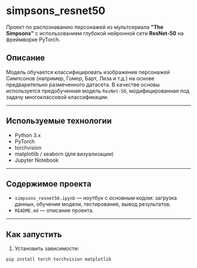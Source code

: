 # simpsons_resnet50

Проект по распознаванию персонажей из мультсериала **"The Simpsons"** с использованием глубокой нейронной сети **ResNet-50** на фреймворке PyTorch.

##  Описание

Модель обучается классифицировать изображения персонажей Симпсонов (например, Гомер, Барт, Лиза и т.д.) на основе предварительно размеченного датасета. В качестве основы используется предобученная модель `ResNet-50`, модифицированная под задачу многоклассовой классификации.

---

## Используемые технологии

- Python 3.x  
- PyTorch  
- torchvision  
- matplotlib / seaborn (для визуализации)  
- Jupyter Notebook  

---

## Содержимое проекта

- `simpsons_resnet50.ipynb` — ноутбук с основным кодом: загрузка данных, обучение модели, тестирование, вывод результатов.
- `README.md` — описание проекта.

---

##  Как запустить

1. Установить зависимости:

```bash
pip install torch torchvision matplotlib
